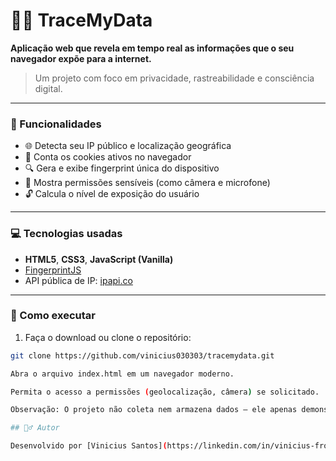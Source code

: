 # 🕵️‍♂️ TraceMyData

**Aplicação web que revela em tempo real as informações que o seu navegador expõe para a internet.**
> Um projeto com foco em privacidade, rastreabilidade e consciência digital.
---
### 📌 Funcionalidades

- 🌐 Detecta seu IP público e localização geográfica
- 🍪 Conta os cookies ativos no navegador
- 🔍 Gera e exibe fingerprint única do dispositivo
- 📡 Mostra permissões sensíveis (como câmera e microfone)
- 🔓 Calcula o nível de exposição do usuário
---
### 💻 Tecnologias usadas

- **HTML5**, **CSS3**, **JavaScript (Vanilla)**
- [FingerprintJS](https://github.com/fingerprintjs/fingerprintjs)
- API pública de IP: [ipapi.co](https://ipapi.co/)

---
### 🚀 Como executar
1. Faça o download ou clone o repositório:
```bash
git clone https://github.com/vinicius030303/tracemydata.git

Abra o arquivo index.html em um navegador moderno.

Permita o acesso a permissões (geolocalização, câmera) se solicitado.

Observação: O projeto não coleta nem armazena dados — ele apenas demonstra o que sites externos podem ver no seu navegador.

## 🙋‍♂️ Autor

Desenvolvido por [Vinicius Santos](https://linkedin.com/in/vinicius-front)
